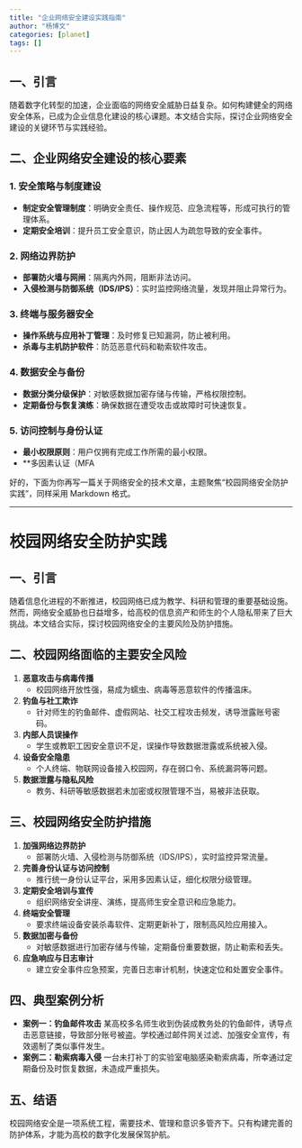 ```yaml
---
title: "企业网络安全建设实践指南"
author: "杨博文"
categories: [planet]
tags: []
---
```


## 一、引言

随着数字化转型的加速，企业面临的网络安全威胁日益复杂。如何构建健全的网络安全体系，已成为企业信息化建设的核心课题。本文结合实际，探讨企业网络安全建设的关键环节与实践经验。

## 二、企业网络安全建设的核心要素

### 1. 安全策略与制度建设

- **制定安全管理制度**：明确安全责任、操作规范、应急流程等，形成可执行的管理体系。
- **定期安全培训**：提升员工安全意识，防止因人为疏忽导致的安全事件。

### 2. 网络边界防护

- **部署防火墙与网闸**：隔离内外网，阻断非法访问。
- **入侵检测与防御系统（IDS/IPS）**：实时监控网络流量，发现并阻止异常行为。

### 3. 终端与服务器安全

- **操作系统与应用补丁管理**：及时修复已知漏洞，防止被利用。
- **杀毒与主机防护软件**：防范恶意代码和勒索软件攻击。

### 4. 数据安全与备份

- **数据分类分级保护**：对敏感数据加密存储与传输，严格权限控制。
- **定期备份与恢复演练**：确保数据在遭受攻击或故障时可快速恢复。

### 5. 访问控制与身份认证

- **最小权限原则**：用户仅拥有完成工作所需的最小权限。
- \*\*多因素认证（MFA

好的，下面为你再写一篇关于网络安全的技术文章，主题聚焦“校园网络安全防护实践”，同样采用 Markdown 格式。

---

# 校园网络安全防护实践

## 一、引言

随着信息化进程的不断推进，校园网络已成为教学、科研和管理的重要基础设施。然而，网络安全威胁也日益增多，给高校的信息资产和师生的个人隐私带来了巨大挑战。本文结合实际，探讨校园网络安全的主要风险及防护措施。

## 二、校园网络面临的主要安全风险

1. **恶意攻击与病毒传播**
   - 校园网络开放性强，易成为蠕虫、病毒等恶意软件的传播温床。
2. **钓鱼与社工欺诈**
   - 针对师生的钓鱼邮件、虚假网站、社交工程攻击频发，诱导泄露账号密码。
3. **内部人员误操作**
   - 学生或教职工因安全意识不足，误操作导致数据泄露或系统被入侵。
4. **设备安全隐患**
   - 个人终端、物联网设备接入校园网，存在弱口令、系统漏洞等问题。
5. **数据泄露与隐私风险**
   - 教务、科研等敏感数据若未加密或权限管理不当，易被非法获取。

## 三、校园网络安全防护措施

1. **加强网络边界防护**
   - 部署防火墙、入侵检测与防御系统（IDS/IPS），实时监控异常流量。
2. **完善身份认证与访问控制**
   - 推行统一身份认证平台，采用多因素认证，细化权限分级管理。
3. **定期安全培训与宣传**
   - 组织网络安全讲座、演练，提高师生安全意识和应急能力。
4. **终端安全管理**
   - 要求终端设备安装杀毒软件、定期更新补丁，限制高风险应用接入。
5. **数据加密与备份**
   - 对敏感数据进行加密存储与传输，定期备份重要数据，防止勒索和丢失。
6. **应急响应与日志审计**
   - 建立安全事件应急预案，完善日志审计机制，快速定位和处置安全事件。

## 四、典型案例分析

- **案例一：钓鱼邮件攻击**
  某高校多名师生收到伪装成教务处的钓鱼邮件，诱导点击恶意链接，导致部分账号被盗。学校通过邮件网关过滤、加强安全宣传，有效遏制了类似事件发生。
- **案例二：勒索病毒入侵**
  一台未打补丁的实验室电脑感染勒索病毒，所幸通过定期备份及时恢复数据，未造成严重损失。

## 五、结语

校园网络安全是一项系统工程，需要技术、管理和意识多管齐下。只有构建完善的防护体系，才能为高校的数字化发展保驾护航。
